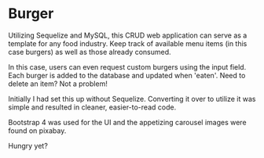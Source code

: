 # Burger

Utilizing Sequelize and MySQL, this CRUD web application can serve as a template for any food industry. Keep track of available menu items (in this case burgers) as well as those already consumed. 

In this case, users can even request custom burgers using the input field. Each burger is added to the database and updated when 'eaten'. Need to delete an item? Not a problem! 

Initially I had set this up without Sequelize. Converting it over to utilize it was simple and resulted in cleaner, easier-to-read code. 

Bootstrap 4 was used for the UI and the appetizing carousel images were found on pixabay. 

Hungry yet? 
